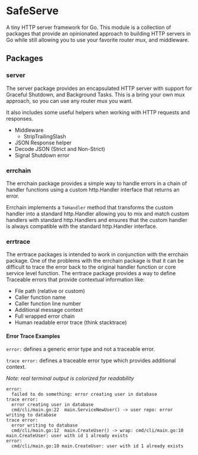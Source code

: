 # SafeServe

A tiny HTTP server framework for Go. This module is a collection of packages that provide an opinionated approach to building HTTP servers in Go while still allowing you to use your favorite router mux, and middleware.

## Packages

### server

The server package provides an encapsulated HTTP server with support for Graceful Shutdown, and Background Tasks. This is a bring your own mux approach, so you can use any router mux you want.

It also includes some useful helpers when working with HTTP requests and responses.

- Middleware
  - StripTrailingSlash
- JSON Response helper
- Decode JSON (Strict and Non-Strict)
- Signal Shutdown error

### errchain

The errchain package provides a simple way to handle errors in a chain of handler functions using a custom http.Handler interface that returns an error.

Errchain implements a `ToHandler` method that transforms the custom handler into a standard http.Handler allowing you to mix and match custom handlers with standard http.Handlers and ensures that the custom handler is always compatible with the standard http.Handler interface.

### errtrace

The errtrace packages is intended to work in conjunction with the errchain package. One of the problems with the errchain package is that it can be difficult to trace the error back to the original handler function or core service level function. The errtrace package provides a way to define Traceable errors that provide contextual information like:

- File path (relative or custom)
- Caller function name
- Caller function line number
- Additional message context
- Full wrapped error chain
- Human readable error trace (think stacktrace)

#### Error Trace Examples

`error:` defines a generic error type and not a traceable error.

`trace error:` defines a traceable error type which provides additional context.

_Note: real terminal output is colorized for readability_

```
error:
  failed to do something: error creating user in database
trace error:
  error creating user in database
  cmd/cli/main.go:22  main.ServiceNewUser() -> user repo: error writing to database
trace error:
  error writing to database
  cmd/cli/main.go:12  main.CreateUser() -> wrap: cmd/cli/main.go:10 main.CreateUser: user with id 1 already exists
error:
  cmd/cli/main.go:10 main.CreateUser: user with id 1 already exists
```